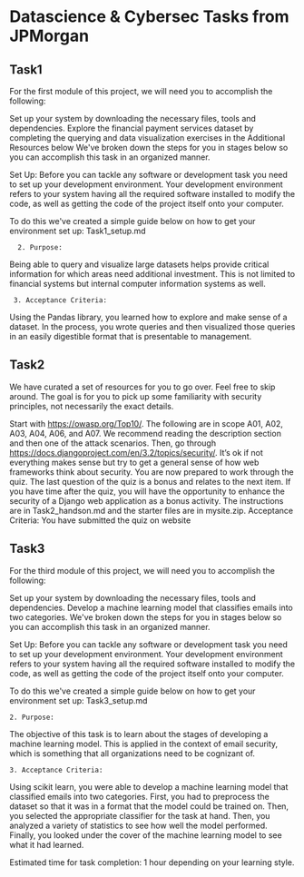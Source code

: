 # Datascience & Cybersec Tasks from JPMorgan

## Task1

For the first module of this project, we will need you to accomplish the following:

Set up your system by downloading the necessary files, tools and dependencies.
Explore the financial payment services dataset by completing the querying and data visualization exercises in the Additional Resources below
We've broken down the steps for you in stages below so you can accomplish this task in an organized manner.

Set Up:
Before you can tackle any software or development task you need to set up your development environment. Your development environment refers to your system having all the required software installed to modify the code, as well as getting the code of the project itself onto your computer.

To do this we've created a simple guide below on how to get your environment set up: Task1_setup.md

      2. Purpose:

Being able to query and visualize large datasets helps provide critical information for which areas need additional investment. This is not limited to financial systems but internal computer information systems as well.

     3. Acceptance Criteria:

Using the Pandas library, you learned how to explore and make sense of a dataset. In the process, you wrote queries and then visualized those queries in an easily digestible format that is presentable to management.

## Task2

We have curated a set of resources for you to go over. Feel free to skip around. The goal is for you to pick up some familiarity with security principles, not necessarily the exact details.

Start with https://owasp.org/Top10/. The following are in scope A01, A02, A03, A04, A06, and A07. We recommend reading the description section and then one of the attack scenarios.
Then, go through https://docs.djangoproject.com/en/3.2/topics/security/. It’s ok if not everything makes sense but try to get a general sense of how web frameworks think about security.
You are now prepared to work through the quiz. The last question of the quiz is a bonus and relates to the next item.
If you have time after the quiz, you will have the opportunity to enhance the security of a Django web application as a bonus activity. The instructions are in Task2_handson.md and the starter files are in mysite.zip.
Acceptance Criteria: You have submitted the quiz on website

## Task3

For the third module of this project, we will need you to accomplish the following:

Set up your system by downloading the necessary files, tools and dependencies.
Develop a machine learning model that classifies emails into two categories.
We've broken down the steps for you in stages below so you can accomplish this task in an organized manner.

Set Up:
Before you can tackle any software or development task you need to set up your development environment. Your development environment refers to your system having all the required software installed to modify the code, as well as getting the code of the project itself onto your computer.

To do this we've created a simple guide below on how to get your environment set up: Task3_setup.md

    2. Purpose:

The objective of this task is to learn about the stages of developing a machine learning model. This is applied in the context of email security, which is something that all organizations need to be cognizant of.

    3. Acceptance Criteria:

Using scikit learn, you were able to develop a machine learning model that classified emails into two categories. First, you had to preprocess the dataset so that it was in a format that the model could be trained on. Then, you selected the appropriate classifier for the task at hand. Then, you analyzed a variety of statistics to see how well the model performed. Finally, you looked under the cover of the machine learning model to see what it had learned.

Estimated time for task completion: 1 hour depending on your learning style.